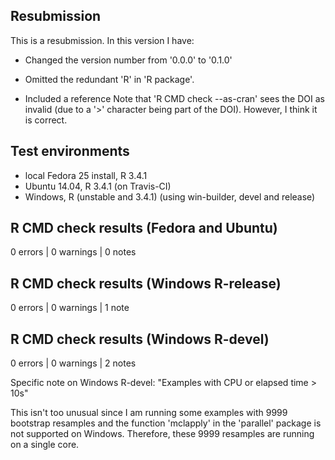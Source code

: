 ## Resubmission
This is a resubmission. In this version I have:

* Changed the version number from '0.0.0' to '0.1.0' 

* Omitted the redundant 'R' in 'R package'.

* Included a reference
Note that 'R CMD check --as-cran' sees the DOI as invalid (due to a '>' character being part of the DOI). However, I think it is correct.

## Test environments
* local Fedora 25 install, R 3.4.1
* Ubuntu 14.04, R 3.4.1 (on Travis-CI)
* Windows, R (unstable and 3.4.1) (using win-builder, devel and release)

## R CMD check results (Fedora and Ubuntu)
0 errors | 0 warnings | 0 notes

## R CMD check results (Windows R-release)
0 errors | 0 warnings | 1 note

## R CMD check results (Windows R-devel)
0 errors | 0 warnings | 2 notes

Specific note on Windows R-devel:
"Examples with CPU or elapsed time > 10s"

This isn't too unusual since I am running some examples with 9999 bootstrap resamples and the function 'mclapply' in the 'parallel' package is not supported on Windows. Therefore, these 9999 resamples are running on a single core.  
